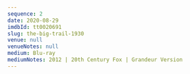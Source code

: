 ```yaml
---
sequence: 2
date: 2020-08-29
imdbId: tt0020691
slug: the-big-trail-1930
venue: null
venueNotes: null
medium: Blu-ray
mediumNotes: 2012 | 20th Century Fox | Grandeur Version
---
```


